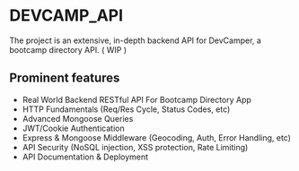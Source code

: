 # DEVCAMP_API

The project is an extensive, in-depth backend API for DevCamper, a bootcamp directory API. ( WIP )

## Prominent features
* Real World Backend RESTful API For Bootcamp Directory App
* HTTP Fundamentals (Req/Res Cycle, Status Codes, etc)
* Advanced Mongoose Queries
* JWT/Cookie Authentication
* Express & Mongoose Middleware (Geocoding, Auth, Error Handling, etc)
* API Security (NoSQL injection, XSS protection, Rate Limiting)
* API Documentation & Deployment

